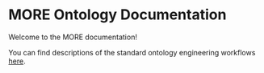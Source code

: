 # MORE Ontology Documentation

[//]: # "This file is meant to be edited by the ontology maintainer."

Welcome to the MORE documentation!

You can find descriptions of the standard ontology engineering workflows [here](odk-workflows/index.md).
